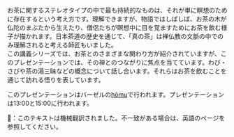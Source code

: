 <p>お茶に関するステレオタイプの中で最も持続的なものは、それが単に瞑想のために存在するという考え方です。理解できますが、物語ではしばしば、お茶の木が仏陀のまぶたから生えたり、僧侶たちが瞑想中に目を覚ますためにお茶を飲む様子が描かれます。日本茶道の歴史を通じて、「真の茶」は禅仏教の文脈の中でのみ理解されると考える師匠もいました。<br />この講義シリーズでは、お茶とのさまざまな関わり方が紹介されていますが、このプレゼンテーションでは、その禅とのつながりに焦点を当てています。わび・さびや茶の湯三昧などの概念について話し合います。それらはお茶を飲むことを通じて訪れる悟りを表しています。</p>
<p>このプレゼンテーションはバーゼルの<a href="https://homu.ch/">hōmu</a>で行われます。プレゼンテーションは13:00と15:00に行われます。</p>
👾：このテキストは機械翻訳されました。不一致がある場合は、英語のページを参照してください。
